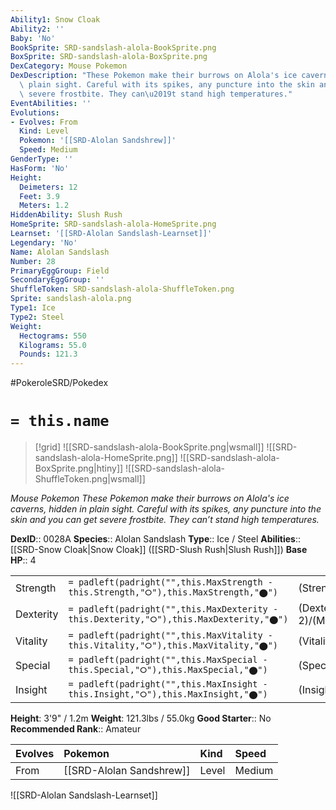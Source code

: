```yaml
---
Ability1: Snow Cloak
Ability2: ''
Baby: 'No'
BookSprite: SRD-sandslash-alola-BookSprite.png
BoxSprite: SRD-sandslash-alola-BoxSprite.png
DexCategory: Mouse Pokemon
DexDescription: "These Pokemon make their burrows on Alola's ice caverns, hidden in\
  \ plain sight. Careful with its spikes, any puncture into the skin and you can get\
  \ severe frostbite. They can\u2019t stand high temperatures."
EventAbilities: ''
Evolutions:
- Evolves: From
  Kind: Level
  Pokemon: '[[SRD-Alolan Sandshrew]]'
  Speed: Medium
GenderType: ''
HasForm: 'No'
Height:
  Deimeters: 12
  Feet: 3.9
  Meters: 1.2
HiddenAbility: Slush Rush
HomeSprite: SRD-sandslash-alola-HomeSprite.png
Learnset: '[[SRD-Alolan Sandslash-Learnset]]'
Legendary: 'No'
Name: Alolan Sandslash
Number: 28
PrimaryEggGroup: Field
SecondaryEggGroup: ''
ShuffleToken: SRD-sandslash-alola-ShuffleToken.png
Sprite: sandslash-alola.png
Type1: Ice
Type2: Steel
Weight:
  Hectograms: 550
  Kilograms: 55.0
  Pounds: 121.3
---
```


#PokeroleSRD/Pokedex

# `= this.name`

> [!grid]
> ![[SRD-sandslash-alola-BookSprite.png|wsmall]]
> ![[SRD-sandslash-alola-HomeSprite.png]]
> ![[SRD-sandslash-alola-BoxSprite.png|htiny]]
> ![[SRD-sandslash-alola-ShuffleToken.png|wsmall]]


*Mouse Pokemon*
*These Pokemon make their burrows on Alola's ice caverns, hidden in plain sight. Careful with its spikes, any puncture into the skin and you can get severe frostbite. They can’t stand high temperatures.*

**DexID**:: 0028A
**Species**:: Alolan Sandslash
**Type**:: Ice / Steel
**Abilities**:: [[SRD-Snow Cloak|Snow Cloak]] ([[SRD-Slush Rush|Slush Rush]])
**Base HP**:: 4

|           |                                                                                        |                                          |
| --------- | -------------------------------------------------------------------------------------- | ---------------------------------------- |
| Strength  | `= padleft(padright("",this.MaxStrength - this.Strength,"⭘"),this.MaxStrength,"⬤")`    | (Strength::3)/(MaxStrength::6)   |
| Dexterity | `= padleft(padright("",this.MaxDexterity - this.Dexterity,"⭘"),this.MaxDexterity,"⬤")` | (Dexterity:: 2)/(MaxDexterity::4) |
| Vitality  | `= padleft(padright("",this.MaxVitality - this.Vitality,"⭘"),this.MaxVitality,"⬤")`    | (Vitality::3)/(MaxVitality::7)   |
| Special   | `= padleft(padright("",this.MaxSpecial - this.Special,"⭘"),this.MaxSpecial,"⬤")`       | (Special::1)/(MaxSpecial::3)     |
| Insight   | `= padleft(padright("",this.MaxInsight - this.Insight,"⭘"),this.MaxInsight,"⬤")`       | (Insight::2)/(MaxInsight::4)     |

**Height**: 3'9" / 1.2m
**Weight**: 121.3lbs / 55.0kg
**Good Starter**:: No
**Recommended Rank**:: Amateur

| Evolves   | Pokemon                  | Kind   | Speed   |
|:----------|:-------------------------|:-------|:--------|
| From      | [[SRD-Alolan Sandshrew]] | Level  | Medium  |

![[SRD-Alolan Sandslash-Learnset]]
